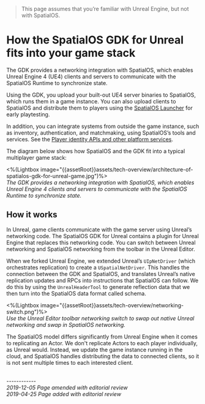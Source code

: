 
> This page assumes that you’re familiar with Unreal Engine, but not with SpatialOS.

# How the SpatialOS GDK for Unreal fits into your game stack
The GDK provides a networking integration with SpatialOS, which enables Unreal Engine 4 (UE4) clients and servers to communicate with the SpatialOS Runtime to synchronize state.

Using the GDK, you upload your built-out UE4 server binaries to SpatialOS, which runs them in a game instance. You can also upload clients to SpatialOS and distribute them to players using the [SpatialOS Launcher]({{urlRoot}}/content/glossary#launcher) for early playtesting.

In addition, you can integrate systems from outside the game instance, such as inventory, authentication,  and matchmaking, using SpatialOS’s tools and services. See the [Player identity APIs and other platform services](https://docs.improbable.io/reference/latest/platform-sdk/introduction).

The diagram below shows how SpatialOS and the GDK fit into a typical multiplayer game stack:

<%(Lightbox image="{{assetRoot}}assets/tech-overview/architecture-of-spatialos-gdk-for-unreal-game.jpg")%><br>
_The GDK provides a networking integration with SpatialOS, which enables Unreal Engine 4 clients and servers to communicate with the SpatialOS Runtime to synchronize state._

## How it works
In Unreal, game clients communicate with the game server using Unreal’s networking code. The SpatialOS GDK for Unreal contains a plugin for Unreal Engine that replaces this networking code. You can switch between Unreal networking and SpatialOS networking from the toolbar in the Unreal Editor. 

When we forked Unreal Engine, we extended Unreal’s `UIpNetDriver` (which orchestrates replication) to create a `USpatialNetDriver`. This handles the connection between the GDK and SpatialOS, and translates Unreal’s native replication updates and RPCs into instructions that SpatialOS can follow. We do this by using the `UnrealHeaderTool` to generate reflection data that we then turn into the SpatialOS data format called schema.

<%(Lightbox image="{{assetRoot}}assets/tech-overview/networking-switch.png")%><br>
_Use the Unreal Editor toolbar networking switch to swap out native Unreal networking and swap in SpatialOS networking._

The SpatialOS model differs significantly from Unreal Engine when it comes to replicating an Actor. We don't replicate Actors to each player individually, as Unreal would. Instead, we update the game instance running in the cloud, and SpatialOS handles distributing the data to connected clients, so it is not sent multiple times to each interested client.

<br/>------------<br/>
_2019-12-05 Page amended with editorial review_   
_2019-04-25 Page added with editorial review_
